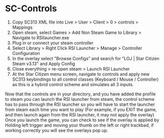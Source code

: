 # SC-Controls
1) Copy SC313 XML file into Live > User > Client > 0 > controls > Mappings
2) Open steam, select Games > Add Non Steam Game to Library > Navigate to RSIlauncher.exe
3) Plug in or connect your steam controller
4) Select Library > Right Click RSI Launcher > Manage > Controller Configuration 
5) In the overlay select "Browse Configs" and search for "LOJ | Star Citizen Steam v3.13" and Apply Config
6) Close everything > re-open steam > Launch RSI Launcher
7) At the Star Citizen menu screen, navigate to controls and apply new SC313 keybindings to all control classes (Keyboard / Mouse / Controller) as this is a hybrid control scheme and simulates all 3 inputs.

Now that the controls are in your directory, and you have added the profile to steam you can launch the RSI launcher from steam, the control scheme has to pass through the RSI launcher so you will have to start the launcher from steam each time you want to play (For example, if you EXIT the game, and then launch again from the RSI launcher, it may not apply the overlay)
Once you launch the game, you can check to see if the overlay is applied by Holding left trigger and moving your thumb on the left or right trackbad, if working correctly you will see the overlays pop up.
